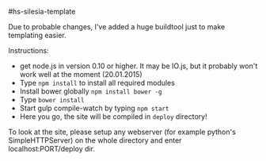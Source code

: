 #hs-silesia-template

Due to probable changes, I've added a huge buildtool just to make templating easier. 

Instructions:
* get node.js in version 0.10 or higher. It may be IO.js, but it probably won't work well at the moment (20.01.2015)
* Type `npm install` to install all required modules
* Install bower globally  `npm install bower -g`
* Type `bower install`
* Start gulp compile-watch by typing `npm start`
* Here you go, the site will be compiled in `deploy` directory!

To look at the site, please setup any webserver (for example python's SimpleHTTPServer) on the whole directory and enter localhost:PORT/deploy dir. 